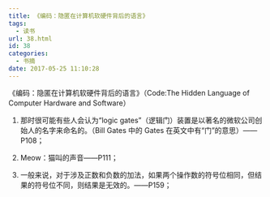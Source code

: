 ```yaml
---
title: 《编码：隐匿在计算机软硬件背后的语言》
tags:
  - 读书
url: 38.html
id: 38
categories:
  - 书摘
date: 2017-05-25 11:10:28
---
```


《编码：隐匿在计算机软硬件背后的语言》（Code:The Hidden Language of Computer Hardware and Software）

<!-- more -->

1.  那时很可能有些人会认为“logic gates”（逻辑门）装置是以著名的微软公司创始人的名字来命名的。（Bill Gates 中的 Gates 在英文中有“门”的意思）——P108；

2.  Meow：猫叫的声音——P111；

3.  一般来说，对于涉及正数和负数的加法，如果两个操作数的符号位相同，但结果的符号位不同，则结果是无效的。——P159；
